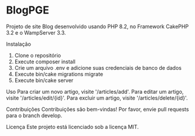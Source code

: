 # BlogPGE

Projeto de site Blog desenvolvido usando PHP 8.2, no Framework CakePHP 3.2 e o WampServer 3.3. 

Instalação

1. Clone o repositório
2. Execute composer install
3. Crie um arquivo .env e adicione suas credenciais de banco de dados
3. Execute bin/cake migrations migrate
4. Execute bin/cake server

Uso
Para criar um novo artigo, visite '/articles/add'. Para editar um artigo, visite '/articles/edit/{id}'. Para excluir um artigo, visite '/articles/delete/{id}'.

Contribuições
Contribuições são bem-vindas! Por favor, envie pull requests para o branch develop.

Licença
Este projeto está licenciado sob a licença MIT.



